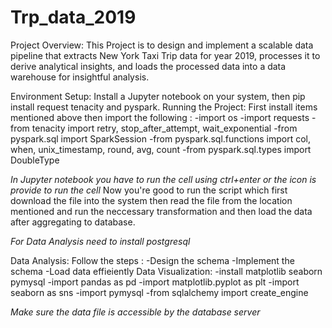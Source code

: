 # Trp_data_2019

Project Overview: This Project is to design and implement a scalable data pipeline that extracts New York Taxi Trip data for year 2019, processes it to derive analytical insights, and loads the processed data into a data warehouse for insightful analysis.

Environment Setup: Install a Jupyter notebook on your system, then pip install request tenacity and pyspark.
Running the Project: First install items mentioned above then import the following :
                    -import os
                    -import requests
                    -from tenacity import retry, stop_after_attempt, wait_exponential
                    -from pyspark.sql import SparkSession
                    -from pyspark.sql.functions import col, when, unix_timestamp, round, avg, count
                    -from pyspark.sql.types import DoubleType

*In Jupyter notebook you have to run the cell using ctrl+enter or the icon is provide to run the cell*
Now you're good to run the script which first download the file into the system then read the file from the location mentioned and run the neccessary transformation and then load the data after aggregating to database.

*For Data Analysis need to install postgresql*

Data Analysis: Follow the steps :
              -Design the schema
              -Implement the schema
              -Load data effieiently
Data Visualization:
              -install matplotlib seaborn pymysql
              -import pandas as pd
              -import matplotlib.pyplot as plt
              -import seaborn as sns
              -import pymysql
              -from sqlalchemy import create_engine
              

*Make sure the data file is accessible by the database server*

